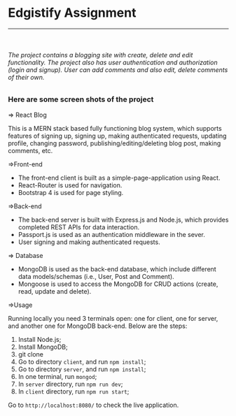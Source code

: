 

<h1> Edgistify Assignment </h1>
<hr><br>
<h6> The project contains a blogging site with create, delete and edit functionality. The project also has user authentication and authorization (login and signup). User can add comments and also edit, delete comments of their own.
<br>
  
<h3> Here are some screen shots of the project </h3>  



=> React Blog

This is a MERN stack based fully functioning blog system, which supports features of signing up, signing up, making authenticated requests, updating profile, changing password, publishing/editing/deleting blog post, making comments, etc.

=>Front-end

* The front-end client is built as a simple-page-application using React.
* React-Router is used for navigation.
* Bootstrap 4 is used for page styling.

=>Back-end

* The back-end server is built with Express.js and Node.js, which provides completed REST APIs for data interaction.
* Passport.js is used as an authentication middleware in the sever.
*  User signing and making authenticated requests.

=> Database

* MongoDB is used as the back-end database, which include different data models/schemas (i.e., User, Post and Comment).
* Mongoose is used to access the MongoDB for CRUD actions (create, read, update and delete).

=>Usage

Running locally you need 3 terminals open: one for client, one for server, and another one for MongoDB back-end. Below are the steps:

1. Install Node.js;
2. Install MongoDB;
3. git clone
4. Go to directory `client`, and run `npm install`;
5. Go to directory `server`, and run `npm install`;
6. In one terminal, run `mongod`;
7. In `server` directory, run `npm run dev`;
8. In `client` directory, run `npm run start`;

Go to `http://localhost:8080/` to check the live application.

